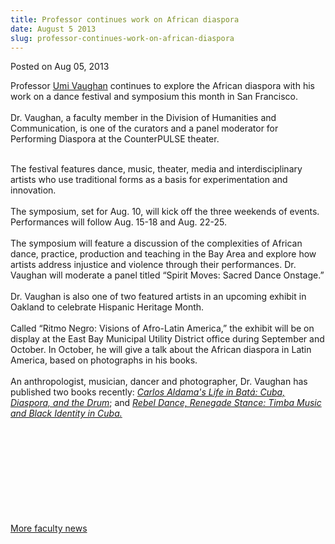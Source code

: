 ```yaml
---
title: Professor continues work on African diaspora
date: August 5 2013
slug: professor-continues-work-on-african-diaspora
---
```


 



<span class="date">Posted on Aug 05, 2013    </span>
<p>Professor <a href="https://umiart.com/" rel="nofollow">Umi
Vaughan</a> continues to explore the African diaspora with his work
on a dance festival and symposium this month in San
Francisco.<br>
<br>
Dr. Vaughan, a faculty member in the Division of Humanities and
Communication, is one of the curators and a panel moderator for
Performing Diaspora at the CounterPULSE theater.</br></br></p>
<p>The festival features dance, music, theater, media and
interdisciplinary artists who use traditional forms as a basis for
experimentation and innovation.<br>
<br>
The symposium, set for Aug. 10, will kick off the three weekends of
events. Performances will follow Aug. 15-18 and Aug. 22-25.<br>
<br>
The symposium will feature a discussion of the complexities of
African dance, practice, production and teaching in the Bay Area
and explore how artists address injustice and violence through
their performances. Dr. Vaughan will moderate a panel titled
&#x201C;Spirit Moves: Sacred Dance Onstage.&#x201D;<br>
<br>
Dr. Vaughan is also one of two featured artists in an upcoming
exhibit in Oakland to celebrate Hispanic Heritage Month.<br>
<br>
Called &#x201C;Ritmo Negro: Visions of Afro-Latin America,&#x201D; the exhibit
will be on display at the East Bay Municipal Utility District
office during September and October. In October, he will give a
talk about the African diaspora in Latin America, based on
photographs in his books.<br>
<br>
An anthropologist, musician, dancer and photographer, Dr. Vaughan
has published two books recently: <em><a href="../../../2012/mar/15/new-book-traces-history-bata%CC%81-drumming.html" rel="nofollow">Carlos Aldama&apos;s Life in Bat&#xE1;: Cuba, Diaspora, and
the Drum</a></em>; and <a href="../../../2012/oct/4/new-book-explores-notion-afro-cuba.html" rel="nofollow"><em>Rebel Dance, Renegade Stance: Timba Music and Black
Identity in Cuba.</em></a></br></br></br></br></br></br></br></br></br></br></p>
<p><a href="../../jan/31/faculty-highlights.html" rel="nofollow">More faculty news</a></p>





```
